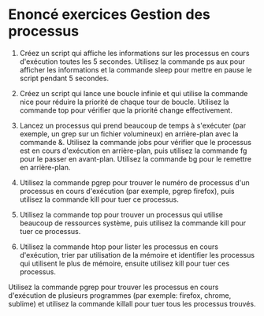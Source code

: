 # Enoncé exercices Gestion des processus

1. Créez un script qui affiche les informations sur les processus en cours d'exécution toutes les 5 secondes. Utilisez la commande ps aux pour afficher les informations et la commande sleep pour mettre en pause le script pendant 5 secondes.

2. Créez un script qui lance une boucle infinie et qui utilise la commande nice pour réduire la priorité de chaque tour de boucle. Utilisez la commande top pour vérifier que la priorité change effectivement.

3. Lancez un processus qui prend beaucoup de temps à s'exécuter (par exemple, un grep sur un fichier volumineux) en arrière-plan avec la commande &. Utilisez la commande jobs pour vérifier que le processus est en cours d'exécution en arrière-plan, puis utilisez la commande fg pour le passer en avant-plan. Utilisez la commande bg pour le remettre en arrière-plan.

4. Utilisez la commande pgrep pour trouver le numéro de processus d'un processus en cours d'exécution (par exemple, pgrep firefox), puis utilisez la commande kill pour tuer ce processus.

5. Utilisez la commande top pour trouver un processus qui utilise beaucoup de ressources système, puis utilisez la commande kill pour tuer ce processus.

6. Utilisez la commande htop pour lister les processus en cours d'exécution, trier par utilisation de la mémoire et identifier les processus qui utilisent le plus de mémoire, ensuite utilisez kill pour tuer ces processus.

Utilisez la commande pgrep pour trouver les processus en cours d'exécution de plusieurs programmes (par exemple: firefox, chrome, sublime) et utilisez la commande killall pour tuer tous les processus trouvés.